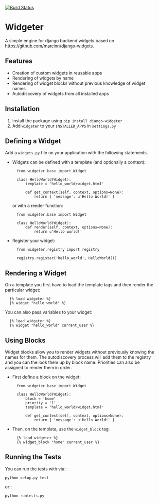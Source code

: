 [![Build Status](https://travis-ci.org/dlapiduz/django-widgeter.png?branch=master)](https://travis-ci.org/dlapiduz/django-widgeter)

Widgeter
========================

A simple engine for django backend widgets based on https://github.com/marcinn/django-widgets.


Features
-----------------

- Creation of custom widgets in reusable apps
- Rendering of widgets by name
- Rendering of widget blocks without previous knowledge of widget names
- Autodiscovery of widgets from all installed apps


Installation
-----------------

1. Install the package using `pip install django-widgeter`
1. Add `widgeter` to your `INSTALLED_APPS` in `settings.py`


Defining a Widget
-----------------

Add a `widgets.py` file on your application with the following statements.

- Widgets can be defined with a template (and optionally a context):
  ```
    from widgeter.base import Widget
    
    class HelloWorld(Widget):
        template = 'hello_world/widget.html'

        def get_context(self, context, options=None):
            return { 'message': u'Hello World!' }
  ```

  or with a render function:
  ```
    from widgeter.base import Widget
    
    class HelloWorld(Widget):
        def render(self, context, options=None):
            return u'Hello world!'

  ```
- Register your widget:
  ```
    from widgeter.registry import registry

    registry.register('hello_world', HelloWorld())
  ```


Rendering a Widget
-----------------

On a template you first have to load the template tags and then render the particular widget:

```
  {% load widgeter %}
  {% widget "hello_world" %}
```

You can also pass variables to your widget:

```
  {% load widgeter %}
  {% widget "hello_world" current_user %}
```


Using Blocks
-----------------

Widget blocks allow you to render widgets without previously knowing the names for them.
The autodiscovery process will add them to the registry and you can the look them up by block name.
Priorities can also be assigned to render them in order.

- First define a block on the widget:
  ```
    from widgeter.base import Widget
    
    class HelloWorld(Widget):
        block = 'home'
        priority = '1'
        template = 'hello_world/widget.html'

        def get_context(self, context, options=None):
            return { 'message': u'Hello World!' }
  ```

- Then, on the template, use the `widget_block` tag:
  ```
    {% load widgeter %}
    {% widget_block "home" current_user %}
  ```

Running the Tests
------------------------------------

You can run the tests with via::

    python setup.py test

or::

    python runtests.py
